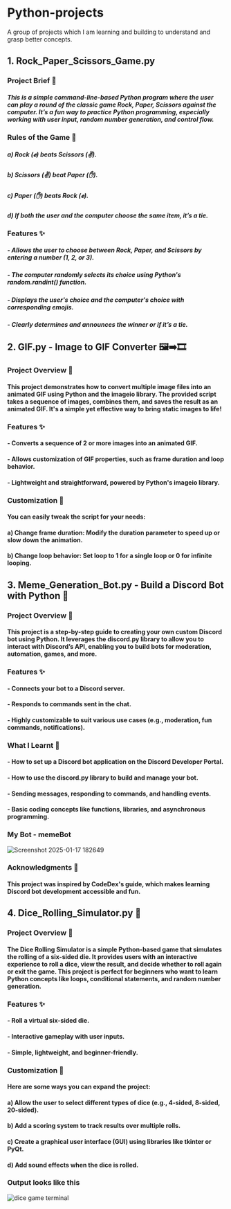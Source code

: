 # Python-projects
A group of projects which I am learning and building to understand and grasp better concepts. 

## 1. Rock_Paper_Scissors_Game.py
### Project Brief 📄
##### This is a simple command-line-based Python program where the user can play a round of the classic game Rock, Paper, Scissors against the computer. It’s a fun way to practice Python programming, especially working with user input, random number generation, and control flow.
### Rules of the Game 📜
##### a) Rock (✊) beats Scissors (✌).
##### b) Scissors (✌) beat Paper (✋).
##### c) Paper (✋) beats Rock (✊).
##### d) If both the user and the computer choose the same item, it’s a tie.
### Features ✨
##### - Allows the user to choose between Rock, Paper, and Scissors by entering a number (1, 2, or 3).
##### - The computer randomly selects its choice using Python's random.randint() function.
##### - Displays the user's choice and the computer's choice with corresponding emojis.
##### - Clearly determines and announces the winner or if it’s a tie.

## 2. GIF.py - Image to GIF Converter 🖼️➡️🎞️
### Project Overview 📄
#### This project demonstrates how to convert multiple image files into an animated GIF using Python and the imageio library. The provided script takes a sequence of images, combines them, and saves the result as an animated GIF. It's a simple yet effective way to bring static images to life!
### Features ✨
#### - Converts a sequence of 2 or more images into an animated GIF.
#### - Allows customization of GIF properties, such as frame duration and loop behavior.
#### - Lightweight and straightforward, powered by Python's imageio library.
### Customization 🚀
#### You can easily tweak the script for your needs:
#### a) Change frame duration: Modify the duration parameter to speed up or slow down the animation.
#### b) Change loop behavior: Set loop to 1 for a single loop or 0 for infinite looping.

## 3. Meme_Generation_Bot.py - Build a Discord Bot with Python 🤖
### Project Overview 📄
#### This project is a step-by-step guide to creating your own custom Discord bot using Python. It leverages the discord.py library to allow you to interact with Discord’s API, enabling you to build bots for moderation, automation, games, and more.
### Features ✨
#### - Connects your bot to a Discord server.
#### - Responds to commands sent in the chat.
#### - Highly customizable to suit various use cases (e.g., moderation, fun commands, notifications).
### What I Learnt 🧠
#### - How to set up a Discord bot application on the Discord Developer Portal.
#### - How to use the discord.py library to build and manage your bot.
#### - Sending messages, responding to commands, and handling events.
#### - Basic coding concepts like functions, libraries, and asynchronous programming.
### My Bot - memeBot
![Screenshot 2025-01-17 182649](https://github.com/user-attachments/assets/d2e46a7f-cf2d-49cd-9719-0678f359974b)
### Acknowledgments 🙌
#### This project was inspired by CodeDex's guide, which makes learning Discord bot development accessible and fun. 

## 4. Dice_Rolling_Simulator.py 🎲
### Project Overview 📄
#### The Dice Rolling Simulator is a simple Python-based game that simulates the rolling of a six-sided die. It provides users with an interactive experience to roll a dice, view the result, and decide whether to roll again or exit the game. This project is perfect for beginners who want to learn Python concepts like loops, conditional statements, and random number generation.
### Features ✨
#### - Roll a virtual six-sided die.
#### - Interactive gameplay with user inputs.
#### - Simple, lightweight, and beginner-friendly.
### Customization 🚀
#### Here are some ways you can expand the project:
#### a) Allow the user to select different types of dice (e.g., 4-sided, 8-sided, 20-sided).
#### b) Add a scoring system to track results over multiple rolls.
#### c) Create a graphical user interface (GUI) using libraries like tkinter or PyQt.
#### d) Add sound effects when the dice is rolled.
### Output looks like this
![dice game terminal](https://github.com/user-attachments/assets/a9bd72a2-1964-4427-b0a0-dc15a3fb8828)








